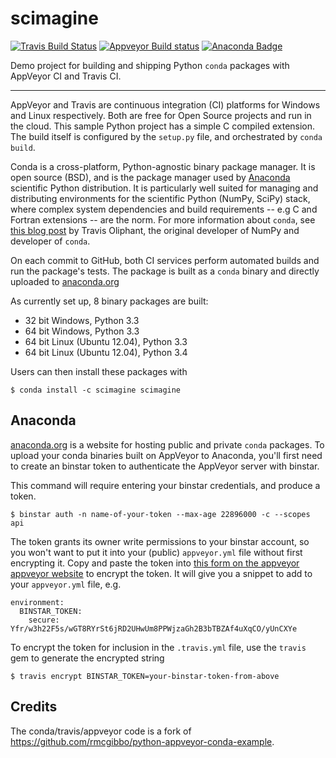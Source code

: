 scimagine
=============================
[![Travis Build Status](https://travis-ci.org/kephale/scimagine.png?branch=master)](https://travis-ci.org/kephale/scimagine)
[![Appveyor Build status](https://ci.appveyor.com/api/projects/status/ek4ufqupmnpv6ixn)](https://ci.appveyor.com/project/kephale/scimagine)
[![Anaconda Badge](https://anaconda.org/rmcgibbo/pyappveyordemo/badges/version.svg)](https://anaconda.org/rmcgibbo/pyappveyordemo)

Demo project for building and shipping Python `conda` packages with AppVeyor CI
and Travis CI.

----------

AppVeyor and Travis are continuous integration (CI) platforms for Windows and Linux
respectively. Both are free for Open Source projects and run in the cloud. This
sample Python project has a simple C compiled extension. The build itself is
configured by the `setup.py` file, and orchestrated by `conda build`.

Conda is a cross-platform, Python-agnostic binary package manager. It is open
source (BSD), and is the package manager used by [Anaconda](http://docs.continuum.io/anaconda/index.html>)
scientific Python distribution. It is particularly well suited for managing
and distributing environments for the scientific Python (NumPy, SciPy) stack,
where complex system dependencies and build requirements -- e.g C and Fortran
extensions -- are the norm. For more information about `conda`, see
[this blog post](http://technicaldiscovery.blogspot.com/2013/12/why-i-promote-conda.html)
by Travis Oliphant, the original developer of NumPy and developer of `conda`.

On each commit to GitHub, both CI services perform automated builds and run the
package's tests. The package is built as a `conda` binary and directly uploaded
to [anaconda.org](https://anaconda.org)

As currently set up, 8 binary packages are built:

 - 32 bit Windows, Python 3.3
 - 64 bit Windows, Python 3.3
 - 64 bit Linux (Ubuntu 12.04), Python 3.3
 - 64 bit Linux (Ubuntu 12.04), Python 3.4

Users can then install these packages with

```
$ conda install -c scimagine scimagine
```

Anaconda
-------

[anaconda.org](https://anaconda.org) is a website for hosting public and private `conda`
packages. To upload your conda binaries built on AppVeyor to Anaconda, you'll first
need to create an binstar token to authenticate the AppVeyor server with binstar.

This command will require entering your binstar credentials, and produce a token.

```
$ binstar auth -n name-of-your-token --max-age 22896000 -c --scopes api
```

The token grants its owner write permissions to your binstar account, so you
won't want to put it into your (public) `appveyor.yml` file without first encrypting
it. Copy and paste the token into [this form on the appveyor appveyor website](https://ci.appveyor.com/tools/encrypt)
to  encrypt the token. It will give you a snippet to add to your `appveyor.yml`
file, e.g.

```
environment:
  BINSTAR_TOKEN:
    secure: Yfr/w3h22F5s/wGT8RYrSt6jRD2UHwUm8PPWjzaGh2B3bTBZAf4uXqCO/yUnCXYe
```

To encrypt the token for inclusion in the `.travis.yml` file, use the `travis`
gem to generate the encrypted string

```
$ travis encrypt BINSTAR_TOKEN=your-binstar-token-from-above
```


Credits
-------
The conda/travis/appveyor code is a fork of https://github.com/rmcgibbo/python-appveyor-conda-example.

